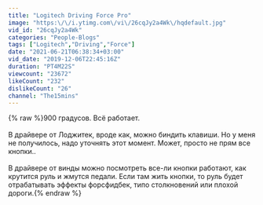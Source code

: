 ```yaml
---
title: "Logitech Driving Force Pro"
image: "https:\/\/i.ytimg.com\/vi\/26cqJy2a4Wk\/hqdefault.jpg"
vid_id: "26cqJy2a4Wk"
categories: "People-Blogs"
tags: ["Logitech","Driving","Force"]
date: "2021-06-21T06:38:34+03:00"
vid_date: "2019-12-06T22:45:16Z"
duration: "PT4M22S"
viewcount: "23672"
likeCount: "232"
dislikeCount: "26"
channel: "The15mins"
---
```

{% raw %}900 градусов. Всё работает.<br /><br />В драйвере от Лоджитек, вроде как, можно биндить клавиши. Но у меня не получилось, надо уточнять этот момент. Может, просто не прям все кнопки..<br /><br />В драйвере от винды можно посмотреть все-ли кнопки работают, как крутится руль и жмутся педали. Если там жить кнопки, то руль будет отрабатывать эффекты форсфидбек, типо столкновений или плохой дороги.{% endraw %}

